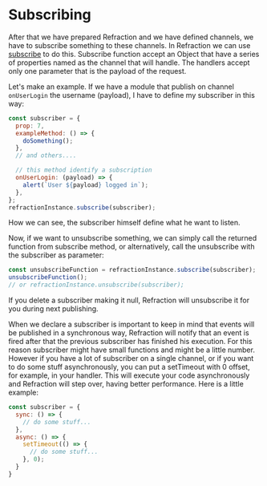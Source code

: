 # Subscribing

After that we have prepared Refraction and we have defined channels, we have to subscribe something to these channels. In Refraction we can use [subscribe](/docs/api/Subscribe.md) to do this.
Subscribe function accept an Object that have a series of properties named as the channel that will handle. The handlers accept only one parameter that is the payload of the request.

Let's make an example. If we have a module that publish on channel `onUserLogin` the username (payload), I have to define my subscriber in this way:

```js
const subscriber = {
  prop: 7,
  exampleMethod: () => {
    doSomething();
  },
  // and others....

  // this method identify a subscription
  onUserLogin: (payload) => {
    alert(`User ${payload} logged in`);
  },
};
refractionInstance.subscribe(subscriber);
```

How we can see, the subscriber himself define what he want to listen.

Now, if we want to unsubscribe something, we can simply call the returned function from subscribe method, or alternatively, call the unsubscribe with the subscriber as parameter:

```js
const unsubscribeFunction = refractionInstance.subscribe(subscriber);
unsubscribeFunction();
// or refractionInstance.unsubscribe(subscriber);
```

If you delete a subscriber making it null, Refraction will unsubscribe it for you during next publishing.

When we declare a subscriber is important to keep in mind that events will be published in a synchronous way, Refraction will notify that an event is fired after that the previous subscriber has finished his execution. For this reason subscriber might have small functions and might be a little number. However if you have a lot of subscriber on a single channel, or if you want to do some stuff asynchronously, you can put a setTimeout with 0 offset, for example, in your handler. This will execute your code asynchronously and Refraction will step over, having better performance. Here is a little example:

```js
const subscriber = {
  sync: () => {
    // do some stuff...
  },
  async: () => {
    setTimeout(() => {
      // do some stuff...
    }, 0);
  }
}
```
